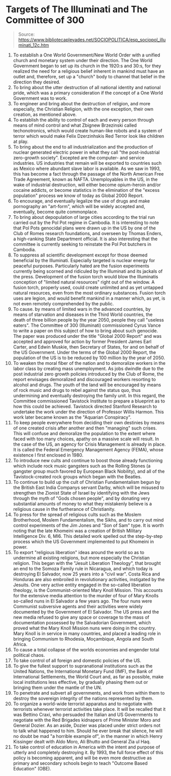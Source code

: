 # Targets of The Illuminati and The Committee of 300

> Source: https://www.bibliotecapleyades.net/SOCIOPOLITICA/esp_sociopol_illuminati_12c.htm

1. To establish a
One World Government/New World Order with a unified church
and monetary system under their direction. The One World Government
began to set up its church in the 1920:s and 30:s, for they realized
the need for a religious belief inherent in mankind must have an
outlet and, therefore, set up a "church" body to channel that belief
in the direction they desired.
2. To bring about the utter destruction of all national
identity and national pride, which was a primary consideration if
the concept of a One World Government was to work.
3. To engineer and bring about the destruction of religion,
and more especially, the Christian Religion, with the one exception,
their own creation, as mentioned above.
4. To establish the ability to control of each and every
person through means of mind control and what
Zbignew
Brzezinski called techonotronics, which would create
human-like robots and a system of terror which would make Felix
Dzerzinhskis Red Terror look like children at play.
5. To bring about the end to all industrialization and the
production of nuclear generated electric power in what they call
"the post-industrial zero-growth society". Excepted are the
computer- and service industries. US industries that remain will be
exported to countries such as Mexico where abundant slave labor is
available. As we saw in 1993, this has become a fact through the
passage of the North American Free Trade Agreement, known as
NAFTA. Unemployables in the US, in the wake of industrial
destruction, will either become opium-heroin and/or cocaine addicts,
or become statistics in the elimination of the "excess population"
process we know of today as
Global 2000 Report.
6. To encourage, and eventually legalize the use of drugs
and make pornography an "art-form", which will be widely
accepted and, eventually, become quite commonplace.
7. To bring about depopulation of large cities
according to the trial run carried out by the Pol Pot regime in
Cambodia. It is interesting to note that Pol Pots genocidal
plans were drawn up in the US by one of the Club of Romes
research foundations, and overseen by Thomas Enders, a
high-ranking State Department official. It is also interesting that
the committee is currently seeking to reinstate the Pol Pot butchers
in Cambodia.
8. To suppress all scientific development except for those
deemed beneficial by the Illuminati. Especially targeted is nuclear
energy for peaceful purposes. Particularly hated are the fusion
experiments currently being scorned and ridiculed by the
Illuminati and its jackals of the press. Development of the fusion
torch would blow the Illuminatis conception of "limited natural
resources" right out of the window. A fusion torch, properly used,
could create unlimited and as yet untapped natural resources, even
from the most ordinary substances. Fusion torch uses are
legion, and would benefit mankind in a manner which, as yet, is not
even remotely comprehended by the public.
9. To cause. by means of limited wars in the advanced
countries, by means of starvation and diseases in the Third World
countries, the death of three billion people by the year
2050, people they call "useless eaters". The Committee of 300
(Illuminati) commissioned Cyrus Vance to write a paper on this
subject of how to bring about such genocide. The paper was produced
under the title "Global
2000 Report" and was accepted and approved for action by
former President James Earl Carter, and Edwin Muskie,
then Secretary of States, for and on behalf of the US Government.
Under the terms of the
Global 2000 Report, the population of the US is to be reduced by 100 million by the year
of 2050.
10. To weaken the moral fiber of the nation and to demoralize
workers in the labor class by creating mass unemployment. As jobs
dwindle due to the post industrial zero growth policies introduced
by the Club of Rome, the report envisages demoralized and
discouraged workers resorting to alcohol and drugs. The youth of the
land will be encouraged by means of rock music and drugs to rebel
against the status quo, thus undermining and eventually destroying
the family unit. In this regard, the Committee commissioned
Tavistock Institute to prepare a blueprint as to how this could
be achieved. Tavistock directed Stanford Research to undertake the
work under the direction of Professor Willis Harmon. This
work later became known as the "Aquarian
Conspiracy".
11. To keep people everywhere from deciding their own
destinies by means of one created crisis after another
and then "managing" such crises. This will confuse and demoralize
the population to the extent where faced with too many choices,
apathy on a massive scale will result. In the case of the US, an
agency for Crisis Management is already in place. It is called the
Federal Emergency Management Agency
(FEMA), whose existence I first enclosed in 1980.
12. To introduce new cults and continue to boost those
already functioning which include rock music gangsters such as the
Rolling Stones (a gangster group much favored by European Black
Nobility), and all of the Tavistock-created rock groups which
began with the Beatles.
13. To continue to build up the cult of Christian
Fundamentalism begun by the British East India Companys servant
Darby, which will be misused to strengthen the Zionist State of
Israel by identifying with the Jews through the myth of "Gods
chosen people", and by donating very substantial amounts of
money to what they mistakenly believe is a religious cause in the
furtherance of Christianity.
14. To press for the spread of religious cults such as the
Moslem Brotherhood, Moslem Fundamentalism, the Sikhs,
and to carry out mind control experiments of the Jim Jones and "Son
of Sam" type. It is worth noting that the late Khomeini was a
creation of British Military Intelligence Div. 6, MI6. This detailed
work spelled out the step-by-step process which the US Government
implemented to put Khomeini in power.
15. To export "religious liberation" ideas around the world
so as to undermine all existing religions, but more especially the
Christian religion. This began with the "Jesuit Liberation
Theology", that brought an end to the Somoza Family rule
in Nicaragua, and which today is destroying El Salvador, now 25
years into a "civil war". Costa Rica and Honduras are also embroiled
in revolutionary activities, instigated by the Jesuits. One very
active entity engaged in the so-called liberation theology, is the
Communist-oriented Mary Knoll Mission. This accounts for the
extensive media attention to the murder of four of Mary Knolls
so-called nuns in El Salvador a few years ago. The four nuns
were Communist subversive agents and their activities were widely
documented by the Government of El Salvador. The US press and the
new media refused to give any space or coverage to the mass of
documentation possessed by the Salvadorian Government, which proved
what the Mary Knoll Mission nuns were doing in the country. Mary
Knoll is in service in many countries, and placed a leading role
in bringing Communism to Rhodesia, Moçambique, Angola and South
Africa.
16. To cause a total collapse of the worlds economies
and engender total political chaos.
17. To take control of all foreign and domestic
policies of the US.
18. To give the fullest support to supranational institutions
such as the United Nations, the International Monetary Fund (IMF),
the Bank of International Settlements, the World Court
and, as far as possible, make local institutions less effective, by
gradually phasing them out or bringing them under the mantle of
the UN.
19. To penetrate and subvert all governments, and work from
within them to destroy the sovereign integrity of the nations
represented by them.
20. To organize a world-wide terrorist apparatus and
to negotiate with terrorists whenever terrorist activities take
place. It will be recalled that it was Bettino Craxi, who
persuaded the Italian and US Governments to negotiate with the Red
Brigades kidnapers of Prime Minister Moro and General Dozier. As an
aside, Dozier was placed under strict orders not to talk what
happened to him. Should he ever break that silence, he will no doubt
be mad "a horrible example of", in the manner in which Henry
Kissinger dealt with Aldo Moro, Ali Bhutto and
General Zia ul Haq.
21. To take control of education in America with the
intent and purpose of utterly and completely destroying it. By 1993,
the full force effect of this policy is becoming apparent, and will
be even more destructive as primary and secondary schools begin to
teach "Outcome Based Education" (OBE).
